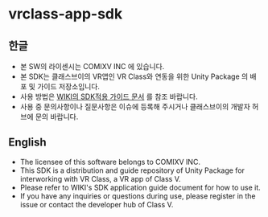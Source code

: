 # vrclass-app-sdk
## 한글
- 본 SW의 라이센시는 COMIXV INC 에 있습니다.
- 본 SDK는 클래스브이의 VR앱인 VR Class와 연동을 위한 Unity Package 의 배포 및 가이드 저장소입니다.
- 사용 방법은 [WIKI의 SDK적용 가이드 문서](https://github.com/comixv/vrclass-app-sdk/wiki/SDK%EC%A0%81%EC%9A%A9-%EA%B0%80%EC%9D%B4%EB%93%9C) 를 참조 바랍니다.
- 사용 중 문의사항이나 질문사항은 이슈에 등록해 주시거나 클래스브이의 개발자 허브에 문의 바랍니다.
## English
- The licensee of this software belongs to COMIXV INC.
- This SDK is a distribution and guide repository of Unity Package for interworking with VR Class, a VR app of Class V.
- Please refer to WIKI's SDK application guide document for how to use it.
- If you have any inquiries or questions during use, please register in the issue or contact the developer hub of Class V.
